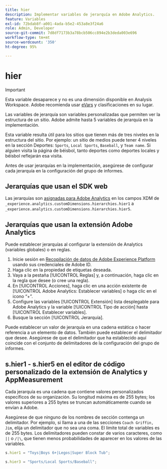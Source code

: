 ```yaml
---
title: hier
description: Implementar variables de jerarquía en Adobe Analytics.
feature: Variables
exl-id: 72bdab8f-a001-4ada-b5e2-453a8e3f24a6
role: Admin, Developer
source-git-commit: 7d8df7173b3a78bcb506cc894e2b3deda003e696
workflow-type: tm+mt
source-wordcount: '350'
ht-degree: 95%

---
```


# hier

>[!IMPORTANT]
>
>Esta variable desaparece y no es una dimensión disponible en Analysis Workspace. Adobe recomienda usar [eVars](evar.md) y clasificaciones en su lugar.

Las variables de jerarquía son variables personalizadas que permiten ver la estructura de un sitio. Adobe admite hasta 5 variables de jerarquía en la implementación.

Esta variable resulta útil para los sitios que tienen más de tres niveles en la estructura del sitio. Por ejemplo: un sitio de medios puede tener 4 niveles en la sección Deportes: `Sports`, `Local Sports`, `Baseball`, y `Team name`. Si alguien visita la página de béisbol, tanto deportes como deportes locales y béisbol reflejarán esa visita.

Antes de usar jerarquías en la implementación, asegúrese de configurar cada jerarquía en la configuración del grupo de informes.

## Jerarquías que usan el SDK web

Las jerarquías son [asignadas para Adobe Analytics](https://experienceleague.adobe.com/docs/analytics/implementation/aep-edge/variable-mapping.html?lang=es) en los campos XDM de `_experience.analytics.customDimensions.hierarchies.hier1` a `_experience.analytics.customDimensions.hierarchies.hier5`.

## Jerarquías que usan la extensión Adobe Analytics

Puede establecer jerarquías al configurar la extensión de Analytics (variables globales) o en reglas.

1. Inicie sesión en [Recopilación de datos de Adobe Experience Platform](https://experience.adobe.com/data-collection) usando sus credenciales de Adobe ID.
2. Haga clic en la propiedad de etiquetas deseada.
3. Vaya a la pestaña [!UICONTROL Reglas] y, a continuación, haga clic en la regla que desee (o cree una regla).
4. En [!UICONTROL Acciones], haga clic en una acción existente de [!UICONTROL Adobe Analytics: Establecer variables] o haga clic en el icono “+”.
5. Configure las variables [!UICONTROL Extensión] lista desplegable para Adobe Analytics y la variable [!UICONTROL Tipo de acción] hasta [!UICONTROL Establecer variables].
6. Busque la sección [!UICONTROL Jerarquía].

Puede establecer un valor de jerarquía en una cadena estática o hacer referencia a un elemento de datos. También puede establecer el delimitador que desee. Asegúrese de que el delimitador que ha establecido aquí coincide con el conjunto de delimitadores de la configuración del grupo de informes.

## s.hier1 - s.hier5 en el editor de código personalizado de la extensión de Analytics y AppMeasurement

Cada jerarquía es una cadena que contiene valores personalizados específicos de su organización. Su longitud máxima es de 255 bytes; los valores superiores a 255 bytes se truncan automáticamente cuando se envían a Adobe.

Asegúrese de que ninguno de los nombres de sección contenga un delimitador. Por ejemplo, si llama a una de las secciones `Coach Griffin, Jim`, elija un delimitador que no sea una coma. El límite total de variables es de 255 bytes. Los delimitadores pueden constar de varios caracteres, como `||` o `/|\`, que tienen menos probabilidades de aparecer en los valores de las variables.

```js
s.hier1 = "Toys|Boys 6+|Legos|Super Block Tub";

s.hier3 = "Sports/Local Sports/Baseball";
```
